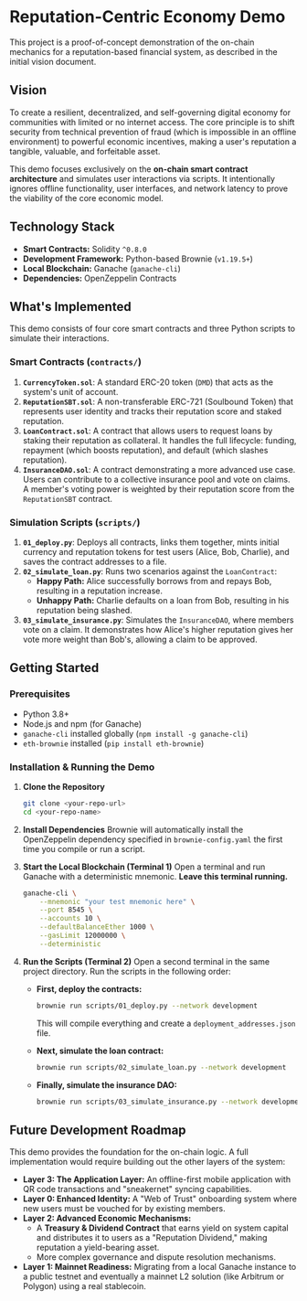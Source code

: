 # Reputation-Centric Economy Demo

This project is a proof-of-concept demonstration of the on-chain mechanics for a reputation-based financial system, as described in the initial vision document.

## Vision

To create a resilient, decentralized, and self-governing digital economy for communities with limited or no internet access. The core principle is to shift security from technical prevention of fraud (which is impossible in an offline environment) to powerful economic incentives, making a user's reputation a tangible, valuable, and forfeitable asset.

This demo focuses exclusively on the **on-chain smart contract architecture** and simulates user interactions via scripts. It intentionally ignores offline functionality, user interfaces, and network latency to prove the viability of the core economic model.

## Technology Stack

*   **Smart Contracts:** Solidity `^0.8.0`
*   **Development Framework:** Python-based Brownie (`v1.19.5+`)
*   **Local Blockchain:** Ganache (`ganache-cli`)
*   **Dependencies:** OpenZeppelin Contracts

## What's Implemented

This demo consists of four core smart contracts and three Python scripts to simulate their interactions.

### Smart Contracts (`contracts/`)

1.  **`CurrencyToken.sol`**: A standard ERC-20 token (`DMD`) that acts as the system's unit of account.
2.  **`ReputationSBT.sol`**: A non-transferable ERC-721 (Soulbound Token) that represents user identity and tracks their reputation score and staked reputation.
3.  **`LoanContract.sol`**: A contract that allows users to request loans by staking their reputation as collateral. It handles the full lifecycle: funding, repayment (which boosts reputation), and default (which slashes reputation).
4.  **`InsuranceDAO.sol`**: A contract demonstrating a more advanced use case. Users can contribute to a collective insurance pool and vote on claims. A member's voting power is weighted by their reputation score from the `ReputationSBT` contract.

### Simulation Scripts (`scripts/`)

1.  **`01_deploy.py`**: Deploys all contracts, links them together, mints initial currency and reputation tokens for test users (Alice, Bob, Charlie), and saves the contract addresses to a file.
2.  **`02_simulate_loan.py`**: Runs two scenarios against the `LoanContract`:
    *   **Happy Path:** Alice successfully borrows from and repays Bob, resulting in a reputation increase.
    *   **Unhappy Path:** Charlie defaults on a loan from Bob, resulting in his reputation being slashed.
3.  **`03_simulate_insurance.py`**: Simulates the `InsuranceDAO`, where members vote on a claim. It demonstrates how Alice's higher reputation gives her vote more weight than Bob's, allowing a claim to be approved.

## Getting Started

### Prerequisites

*   Python 3.8+
*   Node.js and npm (for Ganache)
*   `ganache-cli` installed globally (`npm install -g ganache-cli`)
*   `eth-brownie` installed (`pip install eth-brownie`)

### Installation & Running the Demo

1.  **Clone the Repository**
    ```bash
    git clone <your-repo-url>
    cd <your-repo-name>
    ```

2.  **Install Dependencies**
    Brownie will automatically install the OpenZeppelin dependency specified in `brownie-config.yaml` the first time you compile or run a script.

3.  **Start the Local Blockchain (Terminal 1)**
    Open a terminal and run Ganache with a deterministic mnemonic. **Leave this terminal running.**
    ```bash
    ganache-cli \
        --mnemonic "your test mnemonic here" \
        --port 8545 \
        --accounts 10 \
        --defaultBalanceEther 1000 \
        --gasLimit 12000000 \
        --deterministic
    ```

4.  **Run the Scripts (Terminal 2)**
    Open a second terminal in the same project directory. Run the scripts in the following order:

    *   **First, deploy the contracts:**
        ```bash
        brownie run scripts/01_deploy.py --network development
        ```
        This will compile everything and create a `deployment_addresses.json` file.

    *   **Next, simulate the loan contract:**
        ```bash
        brownie run scripts/02_simulate_loan.py --network development
        ```

    *   **Finally, simulate the insurance DAO:**
        ```bash
        brownie run scripts/03_simulate_insurance.py --network development
        ```

## Future Development Roadmap

This demo provides the foundation for the on-chain logic. A full implementation would require building out the other layers of the system:

*   **Layer 3: The Application Layer:** An offline-first mobile application with QR code transactions and "sneakernet" syncing capabilities.
*   **Layer 0: Enhanced Identity:** A "Web of Trust" onboarding system where new users must be vouched for by existing members.
*   **Layer 2: Advanced Economic Mechanisms:**
    *   A **Treasury & Dividend Contract** that earns yield on system capital and distributes it to users as a "Reputation Dividend," making reputation a yield-bearing asset.
    *   More complex governance and dispute resolution mechanisms.
*   **Layer 1: Mainnet Readiness:** Migrating from a local Ganache instance to a public testnet and eventually a mainnet L2 solution (like Arbitrum or Polygon) using a real stablecoin.